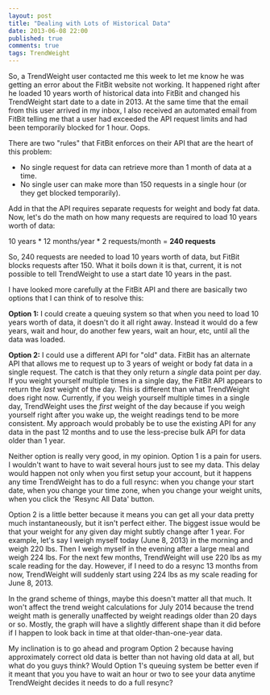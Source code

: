 ```yaml
---
layout: post
title: "Dealing with Lots of Historical Data"
date: 2013-06-08 22:00
published: true
comments: true
tags: TrendWeight
---
```


So, a TrendWeight user contacted me this week to let me know he was getting an error about the FitBit website not working.  It happened right after he loaded 10 years worth of historical data into FitBit and changed his TrendWeight start date to a date in 2013.  At the same time that the email from this user arrived in my inbox, I also received an automated email from FitBit telling me that a user had exceeded the API request limits and had been temporarily blocked for 1 hour.  Oops.

There are two "rules" that FitBit enforces on their API that are the heart of this problem:

* No single request for data can retrieve more than 1 month of data at a time.
* No single user can make more than 150 requests in a single hour (or they get blocked temporarily).

Add in that the API requires separate requests for weight and body fat data.  Now, let's do the math on how many requests are required to load 10 years worth of data:

10 years * 12 months/year * 2 requests/month = __240 requests__

So, 240 requests are needed to load 10 years worth of data, but FitBit blocks requests after 150.  What it boils down it is that, current, it is not possible to tell TrendWeight to use a start date 10 years in the past.

I have looked more carefully at the FitBit API and there are basically two options that I can think of to resolve this:

__Option 1:__ I could create a queuing system so that when you need to load 10 years worth of data, it doesn't do it all right away.  Instead it would do a few years, wait and hour, do another few years, wait an hour, etc, until all the data was loaded.

__Option 2:__ I could use a different API for "old" data.  FitBit has an alternate API that allows me to request up to 3 years of weight or body fat data in a single request.  The catch is that they only return a _single_ data point per day.  If you weight yourself multiple times in a single day, the FitBit API appears to return the _last_ weight of the day.  This is different than what TrendWeight does right now.  Currently, if you weigh yourself multiple times in a single day, TrendWeight uses the _first_ weight of the day because if you weigh yourself right after you wake up, the weight readings tend to be more consistent.  My approach would probably be to use the existing API for any data in the past 12 months and to use the less-precise bulk API for data older than 1 year.

Neither option is really very good, in my opinion.  Option 1 is a pain for users.  I wouldn't want to have to wait several hours just to see my data.  This delay would happen not only when you first setup your account, but it happens any time TrendWeight has to do a full resync: when you change your start date, when you change your time zone, when you change your weight units, when you click the 'Resync All Data' button.

Option 2 is a little better because it means you can get all your data pretty much instantaneously, but it isn't perfect either. The biggest issue would be that your weight for any given day might subtly change after 1 year.  For example, let's say I weigh myself today (June 8, 2013) in the morning and weigh 220 lbs.  Then I weigh myself in the evening after a large meal and weigh 224 lbs.  For the next few months, TrendWeight will use 220 lbs as my scale reading for the day.  However, if I need to do a resync 13 months from now, TrendWeight will suddenly start using 224 lbs as my scale reading for June 8, 2013.  

In the grand scheme of things, maybe this doesn't matter all that much.  It won't affect the trend weight calculations for July 2014 because the trend weight math is generally unaffected by weight readings older than 20 days or so.  Mostly, the graph will have a slightly different shape than it did before if I happen to look back in time at that older-than-one-year data.

My inclination is to go ahead and program Option 2 because having approximately correct old data is better than not having old data at all, but what do you guys think?  Would Option 1's queuing system be better even if it meant that you you have to wait an hour or two to see your data anytime TrendWeight decides it needs to do a full resync?
 